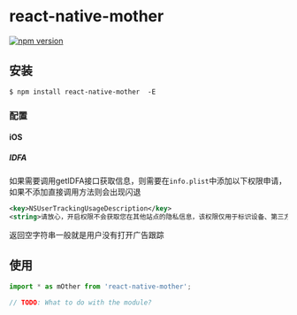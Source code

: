 # react-native-mother

[![npm version](https://badge.fury.io/js/react-native-mother.svg)](https://badge.fury.io/js/react-native-mother)

## 安装

`$ npm install react-native-mother  -E`

### 配置

#### iOS

##### IDFA

如果需要调用getIDFA接口获取信息，则需要在`info.plist`中添加以下权限申请，如果不添加直接调用方法则会出现闪退

```xml
<key>NSUserTrackingUsageDescription</key>
<string>请放心，开启权限不会获取您在其他站点的隐私信息，该权限仅用于标识设备、第三方广告、并保障服务安全与提示浏览体验</string>
```

返回空字符串一般就是用户没有打开广告跟踪

## 使用

```javascript
import * as mOther from 'react-native-mother';

// TODO: What to do with the module?
```
